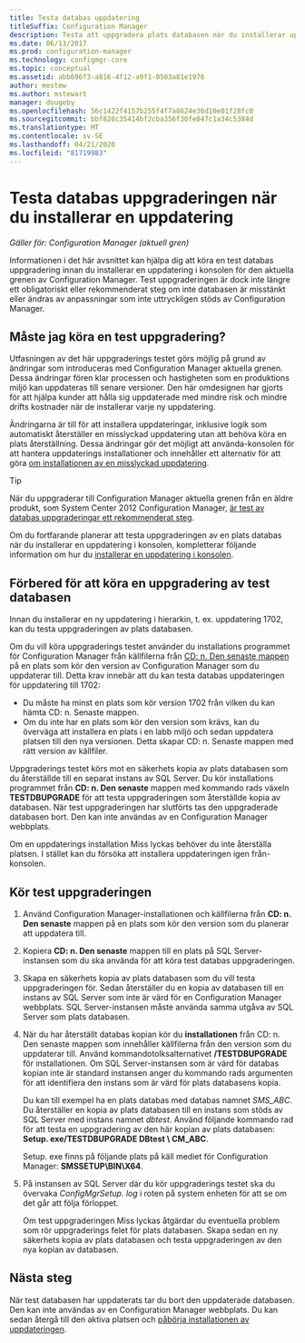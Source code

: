 ```yaml
---
title: Testa databas uppdatering
titleSuffix: Configuration Manager
description: Testa att uppgradera plats databasen när du installerar uppdateringar för Configuration Manager.
ms.date: 06/13/2017
ms.prod: configuration-manager
ms.technology: configmgr-core
ms.topic: conceptual
ms.assetid: abb696f3-a816-4f12-a9f1-0503a81e1976
author: mestew
ms.author: mstewart
manager: dougeby
ms.openlocfilehash: 56c1422f4157b255f4f7a8624e36d10e01f28fc0
ms.sourcegitcommit: bbf820c35414bf2cba356f30fe047c1a34c5384d
ms.translationtype: MT
ms.contentlocale: sv-SE
ms.lasthandoff: 04/21/2020
ms.locfileid: "81719983"
---
```

# <a name="test-the-database-upgrade-when-installing-an-update"></a>Testa databas uppgraderingen när du installerar en uppdatering

*Gäller för: Configuration Manager (aktuell gren)*

Informationen i det här avsnittet kan hjälpa dig att köra en test databas uppgradering innan du installerar en uppdatering i konsolen för den aktuella grenen av Configuration Manager. Test uppgraderingen är dock inte längre ett obligatoriskt eller rekommenderat steg om inte databasen är misstänkt eller ändras av anpassningar som inte uttryckligen stöds av Configuration Manager.

## <a name="do-i-need-to-run-a-test-upgrade"></a>Måste jag köra en test uppgradering?
Utfasningen av det här uppgraderings testet görs möjlig på grund av ändringar som introduceras med Configuration Manager aktuella grenen. Dessa ändringar fören klar processen och hastigheten som en produktions miljö kan uppdateras till senare versioner. Den här omdesignen har gjorts för att hjälpa kunder att hålla sig uppdaterade med mindre risk och mindre drifts kostnader när de installerar varje ny uppdatering.

Ändringarna är till för att installera uppdateringar, inklusive logik som automatiskt återställer en misslyckad uppdatering utan att behöva köra en plats återställning. Dessa ändringar gör det möjligt att använda-konsolen för att hantera uppdaterings installationer och innehåller ett alternativ för att göra [om installationen av en misslyckad uppdatering](install-in-console-updates.md#bkmk_retry).

> [!TIP]
> När du uppgraderar till Configuration Manager aktuella grenen från en äldre produkt, som System Center 2012 Configuration Manager, [är test av databas uppgraderingar ett rekommenderat steg](../deploy/install/upgrade-to-configuration-manager.md#bkmk_test).

Om du fortfarande planerar att testa uppgraderingen av en plats databas när du installerar en uppdatering i konsolen, kompletterar följande information om hur du [installerar en uppdatering i konsolen](install-in-console-updates.md#bkmk_install).

## <a name="prepare-to-run-a-test-database-upgrade"></a>Förbered för att köra en uppgradering av test databasen  
Innan du installerar en ny uppdatering i hierarkin, t. ex. uppdatering 1702, kan du testa uppgraderingen av plats databasen.

Om du vill köra uppgraderings testet använder du installations programmet för Configuration Manager från källfilerna från [CD: n. Den senaste mappen](the-cd.latest-folder.md) på en plats som kör den version av Configuration Manager som du uppdaterar till. Detta krav innebär att du kan testa databas uppdateringen för uppdatering till 1702:
-   Du måste ha minst en plats som kör version 1702 från vilken du kan hämta CD: n. Senaste mappen.
-   Om du inte har en plats som kör den version som krävs, kan du överväga att installera en plats i en labb miljö och sedan uppdatera platsen till den nya versionen. Detta skapar CD: n. Senaste mappen med rätt version av källfiler.

Uppgraderings testet körs mot en säkerhets kopia av plats databasen som du återställde till en separat instans av SQL Server.  Du kör installations programmet från **CD: n. Den senaste** mappen med kommando rads växeln **TESTDBUPGRADE** för att testa uppgraderingen som återställde kopia av databasen. När test uppgraderingen har slutförts tas den uppgraderade databasen bort. Den kan inte användas av en Configuration Manager webbplats.

Om en uppdaterings installation Miss lyckas behöver du inte återställa platsen. I stället kan du försöka att installera uppdateringen igen från-konsolen.

##  <a name="run-the-test-upgrade"></a>Kör test uppgraderingen    
1. Använd Configuration Manager-installationen och källfilerna från **CD: n. Den senaste** mappen på en plats som kör den version som du planerar att uppdatera till.  

2. Kopiera **CD: n. Den senaste** mappen till en plats på SQL Server-instansen som du ska använda för att köra test databas uppgraderingen.

3. Skapa en säkerhets kopia av plats databasen som du vill testa uppgraderingen för. Sedan återställer du en kopia av databasen till en instans av SQL Server som inte är värd för en Configuration Manager webbplats. SQL Server-instansen måste använda samma utgåva av SQL Server som plats databasen.  

4. När du har återställt databas kopian kör du **installationen** från CD: n. Den senaste mappen som innehåller källfilerna från den version som du uppdaterar till. Använd kommandotolksalternativet **/TESTDBUPGRADE** för installationen. Om SQL Server-instansen som är värd för databas kopian inte är standard instansen anger du kommando rads argumenten för att identifiera den instans som är värd för plats databasens kopia.   

   Du kan till exempel ha en plats databas med databas namnet *SMS_ABC*. Du återställer en kopia av plats databasen till en instans som stöds av SQL Server med instans namnet *dbtest*. Använd följande kommando rad för att testa en uppgradering av den här kopian av plats databasen: **Setup. exe/TESTDBUPGRADE DBtest \ CM_ABC**.  

   Setup. exe finns på följande plats på käll mediet för Configuration Manager: **SMSSETUP\BIN\X64**.  

5. På instansen av SQL Server där du kör uppgraderings testet ska du övervaka *ConfigMgrSetup. log* i roten på system enheten för att se om det går att följa förloppet.  

    Om test uppgraderingen Miss lyckas åtgärdar du eventuella problem som rör uppgraderings felet för plats databasen. Skapa sedan en ny säkerhets kopia av plats databasen och testa uppgraderingen av den nya kopian av databasen.  



## <a name="next-steps"></a>Nästa steg
När test databasen har uppdaterats tar du bort den uppdaterade databasen. Den kan inte användas av en Configuration Manager webbplats. Du kan sedan återgå till den aktiva platsen och [påbörja installationen av uppdateringen](install-in-console-updates.md).

